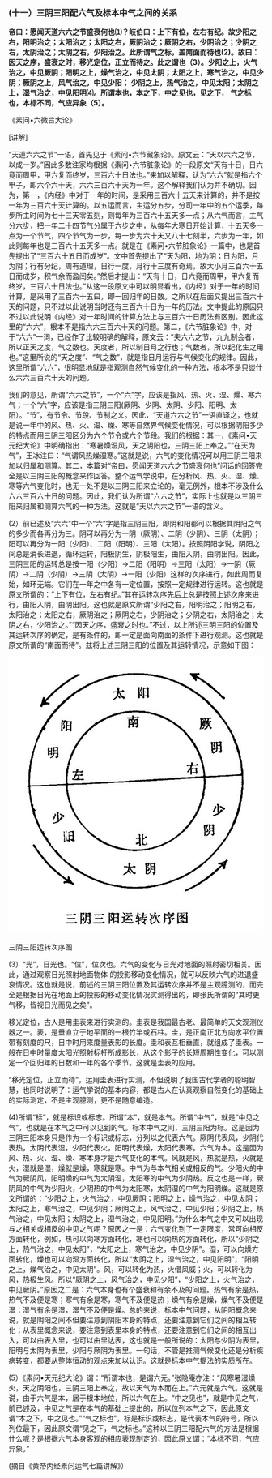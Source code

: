 ### (十一）三阴三阳配六气及标本中气之间的关系

**帝曰：愿闻天道六六之节盛衰何也⑴？岐伯曰：上下有位，左右有纪。故少阳之右，阳明治之；太阳治之；太阳之右，厥阴治之；厥阴之右，少阴治之；少阴之右，太阴治之；太阴之右，少阳治之。此所谓气之标，盖南面而待也(2)。故曰：因天之序，盛衰之时，移光定位，正立而待之。此之谓也（3）。少阳之上，火气治之，中见厥阴；阳明之上，燥气治之，中见太阴；太阳之上，寒气治之，中见少阴；厥阴之上，风气治之，中见少阳；**
**少阴之上，热气治之，中见太阳；太阴之上，湿气治之，中见阳明⑷。所谓本也，本之下，中之见也，见之下，** **气之标也，本标不同，气应异象（5）。**

《素问•六微旨大论》

[讲解]

“天道六六之节”一语，首先见于《素问•六节藏象论》。原文云：“天以六六之节，以成一岁。”因此多数注家均根据《素问•六节脏象论》的一段原文“天有十日，日六竟而周甲，甲六复而终岁，三百六十日法也。”来加以解释，认为“六六”就是指六个甲子，即六个六十天，六六三百六十天为一年。这个解释我们认为并不确切。因为，第一，《内经》中对于一年的时间，是采用三百六十五天来计算的，并不是按一年为三百六十天计算的。以五运而言，主运分五步，分司一年中的五个运季，每步所主时间为七十三天零五刻，则每年为三百六十五天多一点；从六气而言，主气分六步，把一年二十四节气分属于六步之中，从每年大寒日开始计算，十五天多一点为一个节气，四个节气为一步，每一步为六十天又八十七刻半，六步为一年，如此则每年也是三百六十五天多一点。就是在《素问•六节脏象论》一篇中，也是首先提出了“三百六十五日而成岁”。文中首先提出了“天为阳，地为阴；日为阳，月为阴；行有分纪，周有道理，日行一度，月行十三度有奇焉，故大小月三百六十五日而成岁，积气余而盈闰矣。”然后才提出：“天有十日，日六竟而周甲，甲六复而终岁，三百六十日法也。”从这一段原文中可以明显看出，《内经》对于一年的时间计算，是采用了三百六十五曰，即一回归年的日数。之所以在后面又提出三百六十天的问题，只不过以此说明当时还有三百六十日为一年的历法。文中提此的原因只不过以此说明《内经》对一年时间的计算方法上与三百六十日历法有区别。因此这里的“六六”，根本不是指六六三百六十天的问题。第二，《六节脏象论》中，对于“六六”一词，已经作了比较明确的解释，原文云：“夫六六之节，九九制会者，所以正天之度，气之数也。天度者，所以制日月之行也；气数者，所以纪化生之用也。”这里所说的“天之度”、“气之数”，就是指日月运行与气候变化的规律。因此，这里所谓“六六”，很明显地就是指观测自然气候变化的一种方法，根本不是只谈什么六六三百六十天的问题。

我们的意见，所谓“六六之节”，一个“六”字，应该是指风、热、火、湿、燥、寒六气；一个“六”字，应该是指三阴三阳(厥阴、少阴、太阴、少阳、阳明、太阳）。“节”，有节令、节段、节制之义。因此，“天道六六之节”一语直译之，也就是说一年中的风、热、火、湿、燥、寒等自然界气候变化情况，可以根据阴阳多少的特点而用三阴三阳区分为六个节令或六个节段。我们的根据：其一，《素问•天元纪大论》中明确指出：“寒暑燥湿风，天之阴阳也，三阴三阳上奉之。”“在天为气”，王冰注曰：“气谓风热燥湿寒。”这就是说，六气的变化情况可以用三阴三阳来加以归属和测算。其二，本篇对“帝曰，愿闻天道六六之节盛衰何也”问话的回答完全是以三阴三阳的概念来作回答。整个运气学说中，在分析风、热、火、湿、燥、寒等六气变化时，也无一处不是以三阴三阳来立论的，毫无例外，根本不涉及什么六六三百六十日的问题。因此，我们认为所谓“六六之节”，实际上也就是以三阴三阳来归属和测算六气的一种方法。这就是“天以六六之节”一语的含义。

(2）前已述及“六六”中一个“六”字是指三阴三阳，即阴和阳都可以根据其阴阳之气的多少而各再分为三。阴可以再分为一阴（厥阴）、二阴（少阴）、三阴（太阴）；阳可以再分为一阳（少阳）、二阳（阳明）、三阳（太阳）。按照阴阳学说，阴阳之间总是消长进退，循环运转，阳极阴生，阴极阳生，由阳入阴，由阴出阳。因此，三阴三阳的运转总是按一阳（少阳）→二阳（阳明）→三阳（太阳）→一阴（厥阴）→二阴（少阴）→三阴（太阴）→一阳（少阳）这样的次序进行，如此周而复始，如环无端。它们在一年之中各有一定位置，按照一定规律进行运转。这也就是原文所谓的：“上下有位，左右有纪。”其在运转次序先后上总是按照上述次序来进行，由阳入阴，由阴出阳。这也就是原文所谓“少阳之右，阳明治之；阳明之右，太阳治之；太阳之右，厥阴治之；厥阴之右，少阴治之；少阴之右，太阴治之；太阴之右，少阳治之。”“因天之序，盛衰之时也。”不过，以上所述三明三阳的位置及其运转次序的确定，是有条件的，即一定是面向南面的条件下进行观测。这也就是原文所谓的“南面而待”。兹将上述三阴三阳的位置及其运转情况，示意如下图：

![](img/770%E4%B8%89%E9%98%B4%E4%B8%89%E9%98%B3%E8%BF%90%E8%BD%AC%E6%AC%A1%E5%BA%8F%E5%9B%BE.jpg)

三阴三阳运转次序图

(3）“光”，日光也。“位”，位次也。六气的变化与日光对地面的照射密切相关。因此，通过观察日光照射地面物体
的投影移动变化情况，就可以反映六气的进退盛哀情况。这也就是说，前述的三阴三阳位置及其运转次序并不是主观臆测的，而完全是根据日光在地面上的投影的移动变化情况实测得出的，即张氏所谓的“其时更气移，皆视日光而见之矣”。

移光定位，古人是用圭表来进行实测的。圭表是我国最古老、最简单的天文观测仪器之一。表，是垂直立于地平面的一根竹竿或石柱。圭，是正南正北方向水平位置带有刻度的尺，日中时用来度量表影的长度。圭和表互相垂直，就组成了圭表。一般在日中时量度太阳光照射标杆所成影长，从这个影子的长短周期性变化，可以测定一个回归年的日数和一年的各个季节。这就是圭表的应用。

“移光定位，正立而待”，运用圭表进行实测，不但说明了我国古代学者的聪明智慧，也同时说明了：运气学说的基本内容，都是古人在认真观察自然变化的基础上的实际测定，不是主观臆测，更不是随意编造。

(4)所谓“标”，就是标识或标志。所谓“本”，就是本气。所谓“中气”，就是“中见之气”，也就是在本气之中可以见到的气。标本中气之间，三阴三阳为标。这是因为三阴三阳本身只是作为一个标识或标志，分列以之代表六气。厥阴代表风，少阴代表热，太阴代表湿，少阳代表火，阳明代表燥，太阳代表寒。六气为本。这是因为风、热、火、湿、燥、寒本身才是六气变化的本气。风就是风，热就是热，火就是火，湿就是湿，燥就是燥，寒就是寒。中气为与本气相关或相反的气。少阳火的中气为厥阴风，阳明燥的中气为太阴湿，太阳寒的中气为少阴热。反之也是一样，厥阴风的中气为少阳火，少阴热的中气为太阳寒，太阴湿的中气为阳明燥。这就是原文所谓的：“少阳之上，火气治之，中见厥阴；阳明之上，燥气治之，中见太阴；太阳之上，寒气治之，中见少阴；厥阴之上，风气治之，中见少阳；少阴之上，热气治之，中见太阳；太阴之上，湿气治之，中见阳明。”为什么本气之中又可以出现与之相关或相反的中见之气呢？原因之一是：六气变化到了一定限度，常可向相反方面转化，例如，热可以向寒方面转化，寒也可以向热的方面转化，所以“少阴之上，热气治之，中见太阳”，“太阳之上，寒气治之，中见少阴”。湿，可以向燥方面转化，燥也可以向湿方面转化，所以“太阴之上，湿气治之，中见阳明”，“阳明之上，燥气治之，中见太阴”。风，可以转化为热，火借风威；火，可以转化为风，热极生风。所以“厥阴之上，风气治之，中见少阳”，“少阳之上，火气治之，中见厥阴。”原因之二是：六气本身也有个盛衰和有余不及的问题。热气有余是热，热气不及便是寒；寒气有余是寒，寒气不及便是热；燥气有余是燥，燥气不及便是湿；湿气有余是湿，湿气不及便是燥。总的来说，标本中气问题，从阴阳概念来说，就是阴阳之间不但要注意到阴阳本身的特点，还要注意到它们之间的相互转化；从表里概念来说，要注意到表里本身的特点，还要注意到它们之间的相互出入，可以由表入里，也可以由里达表，这也就是一般所说的：太阳与少阴为表里，阳明与太阴为表里，少阳与厥阴为表里。一句话，不管是推测气候变化还是分析疾病转变，都要从整体恒动的观点来加以认识。这就是标本中气提法的实质所在。

(5）《素问•天元纪大论》谓：“所谓本也，是谓六元。”张隐庵亦注：“风寒暑湿燥火，天之阴阳也，三阴三阳上奉之，故以天气为本而在上。”六元就是六气。这就是说，由于六气是本，居于根本地位，所以六气在上。“中之见也”，就是中见之气，前已述及，中见之气是在本气的基础上提出的，所以位列本气之下，因此原文谓“本之下，中之见也。”“气之标也”，标是标识或标志，是代表本气的符号，所以列位最下，因此原文谓“见之下，气之标也。”这种以三阴三阳配六气的方法是根据什么呢？是根据六气本身客观的相应表现制定的，因此原文谓：“本标不同，气应异象。”

(摘自《黄帝内经素问运气七篇讲解》）
